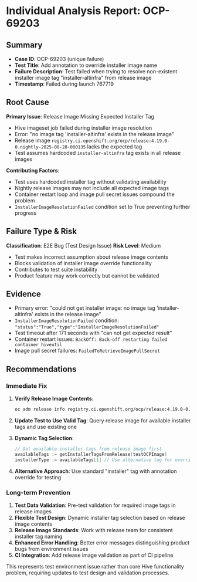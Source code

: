 # Individual Analysis Report: OCP-69203

## Summary
- **Case ID**: OCP-69203 (unique failure)
- **Test Title**: Add annotation to override installer image name
- **Failure Description**: Test failed when trying to resolve non-existent installer image tag "installer-altinfra" from release image
- **Timestamp**: Failed during launch 767719

## Root Cause
**Primary Issue**: Release Image Missing Expected Installer Tag
- Hive imageset job failed during installer image resolution
- Error: "no image tag 'installer-altinfra' exists in the release image"
- Release image `registry.ci.openshift.org/ocp/release:4.19.0-0.nightly-2025-08-28-080135` lacks the expected tag
- Test assumes hardcoded `installer-altinfra` tag exists in all release images

**Contributing Factors**:
- Test uses hardcoded installer tag without validating availability
- Nightly release images may not include all expected image tags
- Container restart loop and image pull secret issues compound the problem
- `InstallerImageResolutionFailed` condition set to True preventing further progress

## Failure Type & Risk
**Classification**: E2E Bug (Test Design Issue)
**Risk Level**: Medium
- Test makes incorrect assumption about release image contents
- Blocks validation of installer image override functionality
- Contributes to test suite instability
- Product feature may work correctly but cannot be validated

## Evidence
- Primary error: "could not get installer image: no image tag 'installer-altinfra' exists in the release image"
- `InstallerImageResolutionFailed` condition: `"status":"True","type":"InstallerImageResolutionFailed"`
- Test timeout after 171 seconds with "can not get expected result"
- Container restart issues: `BackOff: Back-off restarting failed container hiveutil`
- Image pull secret failures: `FailedToRetrieveImagePullSecret`

## Recommendations

### Immediate Fix
1. **Verify Release Image Contents**:
   ```bash
   oc adm release info registry.ci.openshift.org/ocp/release:4.19.0-0.nightly-2025-08-28-080135 --image-for=installer-altinfra
   ```

2. **Update Test to Use Valid Tag**: Query release image for available installer tags and use existing one

3. **Dynamic Tag Selection**:
   ```go
   // Get available installer tags from release image first
   availableTags := getInstallerTagsFromRelease(testOCPImage)
   installerType := availableTags[1] // Use alternative tag for override testing
   ```

4. **Alternative Approach**: Use standard "installer" tag with annotation override for testing

### Long-term Prevention
1. **Test Data Validation**: Pre-test validation for required image tags in release images
2. **Flexible Test Design**: Dynamic installer tag selection based on release image contents
3. **Release Image Standards**: Work with release team for consistent installer tag naming
4. **Enhanced Error Handling**: Better error messages distinguishing product bugs from environment issues
5. **CI Integration**: Add release image validation as part of CI pipeline

This represents test environment issue rather than core Hive functionality problem, requiring updates to test design and validation processes.